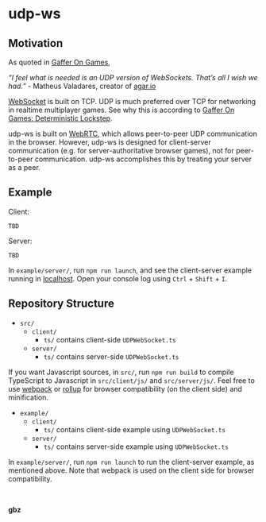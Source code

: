 # udp-ws

## Motivation

As quoted in [Gaffer On Games](https://gafferongames.com/post/why_cant_i_send_udp_packets_from_a_browser/),

<em>“I feel what is needed is an UDP version of WebSockets. That’s all I wish we had.”</em> - Matheus Valadares, creator of [agar.io](https://agar.io/)

[WebSocket](https://developer.mozilla.org/en-US/docs/Web/API/WebSocket) is built on TCP. UDP is much preferred over TCP for networking in realtime multiplayer games. See why this is according to [Gaffer On Games: Deterministic Lockstep](https://gafferongames.com/post/deterministic_lockstep/).

udp-ws is built on [WebRTC](https://webrtc.org/), which allows peer-to-peer UDP communication in the browser. However, udp-ws is designed for client-server communication (e.g. for server-authoritative browser games), not for peer-to-peer communication. udp-ws accomplishes this by treating your server as a peer.

## Example

Client:
```
TBD
```

Server:
```
TBD
```

In `example/server/`, run `npm run launch`, and see the client-server example running in [localhost](http://localhost/). Open your console log using `Ctrl` + `Shift` + `I`.

## Repository Structure

- `src/`
  - `client/`
    - `ts/` contains client-side `UDPWebSocket.ts`
  - `server/`
    - `ts/` contains server-side `UDPWebSocket.ts`

If you want Javascript sources, in `src/`, run `npm run build` to compile TypeScript to Javascript in `src/client/js/` and `src/server/js/`. Feel free to use [webpack](https://webpack.js.org/) or [rollup](https://rollupjs.org/guide/en/) for browser compatibility (on the client side) and minification.

- `example/`
  - `client/`
    - `ts/` contains client-side example using `UDPWebSocket.ts`
  - `server/`
    - `ts/` contains server-side example using `UDPWebSocket.ts`

In `example/server/`, run `npm run launch` to run the client-server example, as mentioned above. Note that webpack is used on the client side for browser compatibility.

<br>

**gbz**

